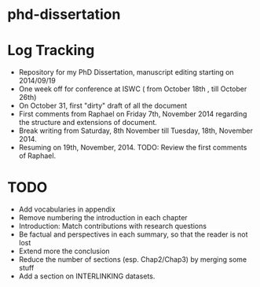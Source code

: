 phd-dissertation
================


Log Tracking
============
- Repository for my PhD Dissertation, manuscript editing starting on 2014/09/19
- One week off for conference at ISWC ( from October 18th , till October 26th)
- On October 31, first "dirty" draft of all the document
- First comments from Raphael on Friday 7th, November 2014 regarding the structure and extensions of document. 
- Break writing from Saturday, 8th November till Tuesday, 18th, November 2014.
- Resuming on 19th, November, 2014. TODO: Review the first comments of Raphael.



TODO
=====
- Add vocabularies in appendix
- Remove numbering the introduction in each chapter
- Introduction: Match contributions with research questions
- Be factual and perspectives in each summary, so that the reader is not lost
- Extend more the conclusion
- Reduce the number of sections (esp. Chap2/Chap3) by merging some stuff
- Add a section on INTERLINKING datasets.